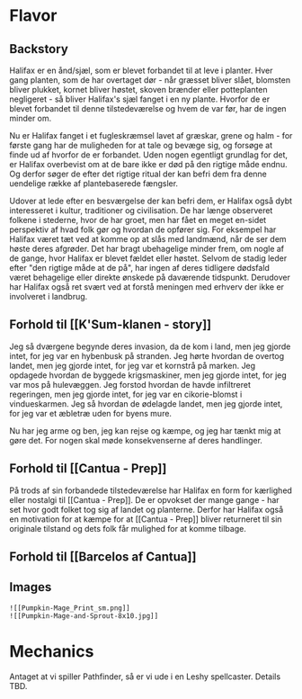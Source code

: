# Flavor
## Backstory
Halifax er en ånd/sjæl, som er blevet forbandet til at leve i planter. Hver gang planten, som de har overtaget dør - når græsset bliver slået, blomsten bliver plukket, kornet bliver høstet, skoven brænder eller potteplanten negligeret - så bliver Halifax's sjæl fanget i en ny plante. Hvorfor de er blevet forbandet til denne tilstedeværelse og hvem de var før, har de ingen minder om.

Nu er Halifax fanget i et fugleskræmsel lavet af græskar, grene og halm - for første gang har de muligheden for at tale og bevæge sig, og forsøge at finde ud af hvorfor de er forbandet.
Uden nogen egentligt grundlag for det, er Halifax overbevist om at de bare ikke er død på den rigtige måde endnu. Og derfor søger de efter det rigtige ritual der kan befri dem fra denne uendelige række af plantebaserede fængsler.

Udover at lede efter en besværgelse der kan befri dem, er Halifax også dybt interesseret i kultur, traditioner og civilisation. De har længe observeret folkene i stederne, hvor de har groet, men har fået en meget en-sidet perspektiv af hvad folk gør og hvordan de opfører sig.
For eksempel har Halifax været tæt ved at komme op at slås med landmænd, når de ser dem høste deres afgrøder. Det har bragt ubehagelige minder frem, om nogle af de gange, hvor Halifax er blevet fældet eller høstet. Selvom de stadig leder efter "den rigtige måde at de på", har ingen af deres tidligere dødsfald været behagelige eller direkte ønskede på daværende tidspunkt.
Derudover har Halifax også ret svært ved at forstå meningen med erhverv der ikke er involveret i landbrug. 

## Forhold til [[K'Sum-klanen - story]]
Jeg så dværgene begynde deres invasion, da de kom i land, men jeg gjorde intet, for jeg var en hybenbusk på stranden. Jeg hørte hvordan de overtog landet, men jeg gjorde intet, for jeg var et kornstrå på marken. Jeg opdagede hvordan de byggede krigsmaskiner, men jeg gjorde intet, for jeg var mos på hulevæggen. Jeg forstod hvordan de havde infiltreret regeringen, men jeg gjorde intet, for jeg var en cikorie-blomst i vindueskarmen. Jeg så hvordan de ødelagde landet, men jeg gjorde intet, for jeg var et æbletræ uden for byens mure.

Nu har jeg arme og ben, jeg kan rejse og kæmpe, og jeg har tænkt mig at gøre det. For nogen skal møde konsekvenserne af deres handlinger.

## Forhold til [[Cantua - Prep]]
På trods af sin forbandede tilstedeværelse har Halifax en form for kærlighed eller nostalgi til [[Cantua - Prep]]. De er opvokset der mange gange - har set hvor godt folket tog sig af landet og planterne.
Derfor har Halifax også en motivation for at kæmpe for at [[Cantua - Prep]] bliver returneret til sin originale tilstand og dets folk får mulighed for at komme tilbage.

## Forhold til [[Barcelos af Cantua]]

## Images
	![[Pumpkin-Mage_Print_sm.png]]
	![[Pumpkin-Mage-and-Sprout-8x10.jpg]]

# Mechanics
Antaget at vi spiller Pathfinder, så er vi ude i en Leshy spellcaster.
Details TBD.

